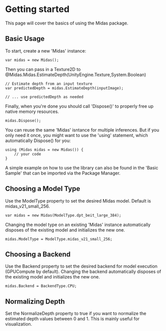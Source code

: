 # Getting started

This page will cover the basics of using the Midas package.


## Basic Usage

To start, create a new 'Midas' instance:

```CSharp
var midas = new Midas();
```

Then you can pass in a Texture2D to @Midas.Midas.EstimateDepth(UnityEngine.Texture,System.Boolean)

```CSharp
// Estimate depth from an input texture
var predictedDepth = midas.EstimateDepth(inputImage);

// ... use predictedDepth as needed
```

Finally, when you're done you should call 'Dispose()' to properly free up native memory resources.

```CSharp
midas.Dispose();
```

You can reuse the same 'Midas' isntance for multiple inferences. But if you only need it once, you might want to use the 'using' statement, which automatically Dispose() for you:

```CSharp
using (Midas midas = new Midas()) {
    // your code
}
```

A simple example on how to use the library can also be found in the 'Basic Sample' that can be imported via the Package Manager.


## Choosing a Model Type

Use the ModelType property to set the desired Midas model. Default is midas_v21_small_256.

```CSharp
var midas = new Midas(ModelType.dpt_beit_large_384);
```

Changing the model type on an existing 'Midas' instance automatically disposes of the existing model and initializes the new one.

```CSharp
midas.ModelType = ModelType.midas_v21_small_256;
```


## Choosing a Backend

Use the Backend property to set the desired backend for model execution (GPUCompute by default).
Changing the backend automatically disposes of the existing model and initializes the new one.

```CSharp
midas.Backend = BackendType.CPU;
```


## Normalizing Depth

Set the NormalizeDepth property to true if you want to normalize the estimated depth values between 0 and 1. This is mainly useful for visualization.